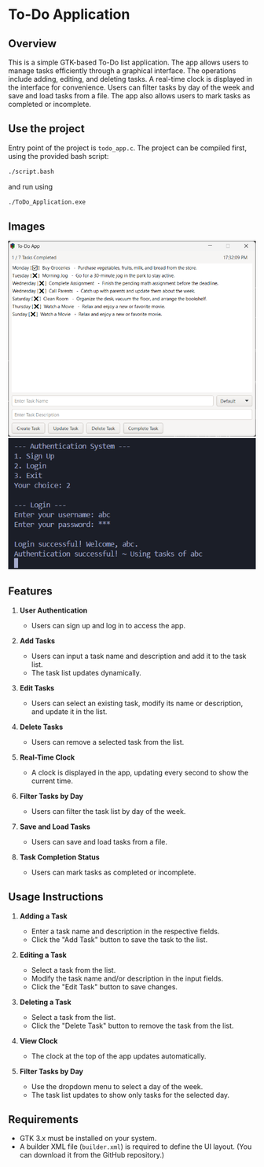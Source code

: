 # To-Do Application

## Overview
This is a simple GTK-based To-Do list application. The app allows users to manage tasks efficiently through a graphical interface. The operations include adding, editing, and deleting tasks. A real-time clock is displayed in the interface for convenience. Users can filter tasks by day of the week and save and load tasks from a file. The app also allows users to mark tasks as completed or incomplete.

## Use the project
Entry point of the project is `todo_app.c`.
The project can be compiled first, using the provided bash script:
```bash
./script.bash
```
and run using
```bash
./ToDo_Application.exe
```

## Images
![To-Do App Screenshot](blob/to-do-app-screenshot.png)
![Authentication System Screenshot](blob/authentication-system-screenshot.png)

## Features
1. **User Authentication**  
   - Users can sign up and log in to access the app.

2. **Add Tasks**  
   - Users can input a task name and description and add it to the task list.
   - The task list updates dynamically.

3. **Edit Tasks**  
   - Users can select an existing task, modify its name or description, and update it in the list.

4. **Delete Tasks**  
   - Users can remove a selected task from the list.

5. **Real-Time Clock**  
   - A clock is displayed in the app, updating every second to show the current time.

6. **Filter Tasks by Day**  
   - Users can filter the task list by day of the week.

7. **Save and Load Tasks**  
   - Users can save and load tasks from a file.

8. **Task Completion Status**  
   - Users can mark tasks as completed or incomplete.

## Usage Instructions
1. **Adding a Task**  
   - Enter a task name and description in the respective fields.
   - Click the "Add Task" button to save the task to the list.

2. **Editing a Task**  
   - Select a task from the list.
   - Modify the task name and/or description in the input fields.
   - Click the "Edit Task" button to save changes.

3. **Deleting a Task**  
   - Select a task from the list.
   - Click the "Delete Task" button to remove the task from the list.

4. **View Clock**  
   - The clock at the top of the app updates automatically.

5. **Filter Tasks by Day**  
   - Use the dropdown menu to select a day of the week.
   - The task list updates to show only tasks for the selected day.

## Requirements
- GTK 3.x must be installed on your system.
- A builder XML file (`builder.xml`) is required to define the UI layout. (You can download it from the GitHub repository.)
